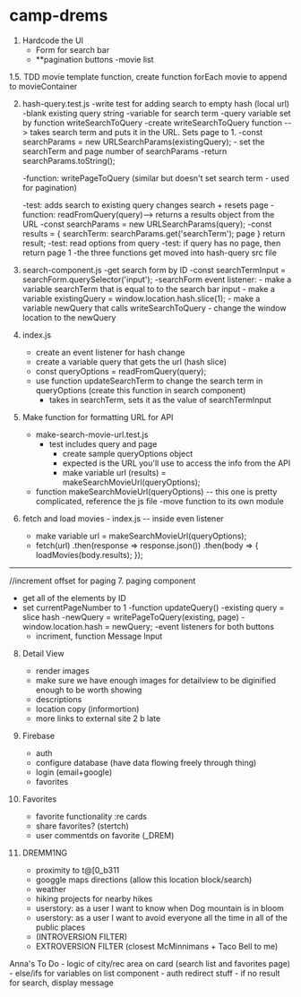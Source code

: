 # camp-drems

1. Hardcode the UI
   - Form for search bar
   - **pagination buttons
   -movie list

1.5. TDD movie template function, create function forEach movie to append to movieContainer


2. hash-query.test.js
   -write test for adding search to empty hash (local url)
       -blank existing query string
       -variable for search term
       -query variable set by function writeSearchToQuery
   -create writeSearchToQuery function --> takes search term and puts it in the URL. Sets page to 1.
       -const searchParams = new URLSearchParams(existingQuery);
       - set the searchTerm and page number of searchParams
       -return searchParams.toString();

   -function: writePageToQuery (similar but doesn't set search term - used for pagination)

   -test: adds search to existing query changes search + resets page
   -function: readFromQuery(query)--> returns a results object from the URL
       -const searchParams = new URLSearchParams(query);
       -const results = {
           searchTerm: searchParams.get('searchTerm');
           page
       }
       return result;
   -test: read options from query
   -test: if query has no page, then return page 1
   -the three functions get moved into hash-query src file

3. search-component.js
   -get search form by ID
   -const searchTermInput = searchForm.querySelector('input');
   -searchForm event listener:
       - make a variable searchTerm that is equal to to the search bar input
       - make a variable existingQuery = window.location.hash.slice(1);
       - make a variable newQuery that calls writeSearchToQuery
       - change the window location to the newQuery
4. index.js
   - create an event listener for hash change
   - create a variable query that gets the url (hash slice)
   - const queryOptions = readFromQuery(query);
   - use function updateSearchTerm to change the search term in queryOptions (create this function in search component)
       - takes in searchTerm, sets it as the value of searchTermInput

5. Make function for formatting URL for API
   - make-search-movie-url.test.js
       - test includes query and page
           - create sample queryOptions object
           - expected is the URL you'll use to access the info from the API
           - make variable url (results) = makeSearchMovieUrl(queryOptions);
   - function makeSearchMovieUrl(queryOptions) -- this one is pretty complicated, reference the js file
   -move function to its own module

6. fetch and load movies - index.js -- inside even listener
   - make variable url = makeSearchMovieUrl(queryOptions);
   - fetch(url)
       .then(response => response.json())
       .then(body => {
           loadMovies(body.results);
       });

------------------------------
//increment offset for paging 
7. paging component
   - get all of the elements by ID
   - set currentPageNumber to 1
   -function updateQuery()
       -existing query = slice hash
       -newQuery = writePageToQuery(existing, page)
       -window.location.hash = newQuery;
   -event listeners for both buttons
       - incriment, function
Message Input

8. Detail View
    - render images
    - make sure we have enough images for detailview to be diginified enough to be worth showing
    - descriptions
    - location copy (informortion)
    - more links to external site 2 b late

9. Firebase
    - auth
    - configure database (have data flowing freely through thing)
    - login (email+google)
    - favorites

10. Favorites
    - favorite functionality :re cards
    - share favorites? (stertch)
    - user commentds on favorite (_DREM)

11. DREMM1NG
    - proximity to t@[0_b311
    - googgle maps directions (allow this location block/search)
    - weather
    - hiking projects for nearby hikes
    - userstory: as a user I want to know when Dog mountain is in bloom
    - userstory: as a user I want to avoid everyone all the time in all of the public places
    - (INTROVERSION FILTER)
    - EXTROVERSION FILTER (closest McMinnimans + Taco Bell to me)

Anna's To Do 
    - logic of city/rec area on card (search list and favorites page)
    - else/ifs for variables on list component
    - auth redirect stuff
    - if no result for search, display message